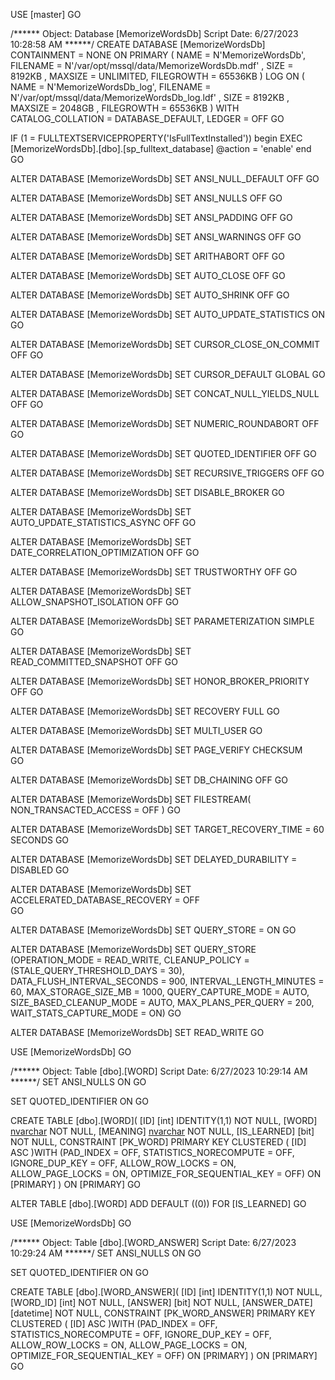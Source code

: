 USE [master]
GO

/****** Object:  Database [MemorizeWordsDb]    Script Date: 6/27/2023 10:28:58 AM ******/
CREATE DATABASE [MemorizeWordsDb]
 CONTAINMENT = NONE
 ON  PRIMARY 
( NAME = N'MemorizeWordsDb', FILENAME = N'/var/opt/mssql/data/MemorizeWordsDb.mdf' , SIZE = 8192KB , MAXSIZE = UNLIMITED, FILEGROWTH = 65536KB )
 LOG ON 
( NAME = N'MemorizeWordsDb_log', FILENAME = N'/var/opt/mssql/data/MemorizeWordsDb_log.ldf' , SIZE = 8192KB , MAXSIZE = 2048GB , FILEGROWTH = 65536KB )
 WITH CATALOG_COLLATION = DATABASE_DEFAULT, LEDGER = OFF
GO

IF (1 = FULLTEXTSERVICEPROPERTY('IsFullTextInstalled'))
begin
EXEC [MemorizeWordsDb].[dbo].[sp_fulltext_database] @action = 'enable'
end
GO

ALTER DATABASE [MemorizeWordsDb] SET ANSI_NULL_DEFAULT OFF 
GO

ALTER DATABASE [MemorizeWordsDb] SET ANSI_NULLS OFF 
GO

ALTER DATABASE [MemorizeWordsDb] SET ANSI_PADDING OFF 
GO

ALTER DATABASE [MemorizeWordsDb] SET ANSI_WARNINGS OFF 
GO

ALTER DATABASE [MemorizeWordsDb] SET ARITHABORT OFF 
GO

ALTER DATABASE [MemorizeWordsDb] SET AUTO_CLOSE OFF 
GO

ALTER DATABASE [MemorizeWordsDb] SET AUTO_SHRINK OFF 
GO

ALTER DATABASE [MemorizeWordsDb] SET AUTO_UPDATE_STATISTICS ON 
GO

ALTER DATABASE [MemorizeWordsDb] SET CURSOR_CLOSE_ON_COMMIT OFF 
GO

ALTER DATABASE [MemorizeWordsDb] SET CURSOR_DEFAULT  GLOBAL 
GO

ALTER DATABASE [MemorizeWordsDb] SET CONCAT_NULL_YIELDS_NULL OFF 
GO

ALTER DATABASE [MemorizeWordsDb] SET NUMERIC_ROUNDABORT OFF 
GO

ALTER DATABASE [MemorizeWordsDb] SET QUOTED_IDENTIFIER OFF 
GO

ALTER DATABASE [MemorizeWordsDb] SET RECURSIVE_TRIGGERS OFF 
GO

ALTER DATABASE [MemorizeWordsDb] SET  DISABLE_BROKER 
GO

ALTER DATABASE [MemorizeWordsDb] SET AUTO_UPDATE_STATISTICS_ASYNC OFF 
GO

ALTER DATABASE [MemorizeWordsDb] SET DATE_CORRELATION_OPTIMIZATION OFF 
GO

ALTER DATABASE [MemorizeWordsDb] SET TRUSTWORTHY OFF 
GO

ALTER DATABASE [MemorizeWordsDb] SET ALLOW_SNAPSHOT_ISOLATION OFF 
GO

ALTER DATABASE [MemorizeWordsDb] SET PARAMETERIZATION SIMPLE 
GO

ALTER DATABASE [MemorizeWordsDb] SET READ_COMMITTED_SNAPSHOT OFF 
GO

ALTER DATABASE [MemorizeWordsDb] SET HONOR_BROKER_PRIORITY OFF 
GO

ALTER DATABASE [MemorizeWordsDb] SET RECOVERY FULL 
GO

ALTER DATABASE [MemorizeWordsDb] SET  MULTI_USER 
GO

ALTER DATABASE [MemorizeWordsDb] SET PAGE_VERIFY CHECKSUM  
GO

ALTER DATABASE [MemorizeWordsDb] SET DB_CHAINING OFF 
GO

ALTER DATABASE [MemorizeWordsDb] SET FILESTREAM( NON_TRANSACTED_ACCESS = OFF ) 
GO

ALTER DATABASE [MemorizeWordsDb] SET TARGET_RECOVERY_TIME = 60 SECONDS 
GO

ALTER DATABASE [MemorizeWordsDb] SET DELAYED_DURABILITY = DISABLED 
GO

ALTER DATABASE [MemorizeWordsDb] SET ACCELERATED_DATABASE_RECOVERY = OFF  
GO

ALTER DATABASE [MemorizeWordsDb] SET QUERY_STORE = ON
GO

ALTER DATABASE [MemorizeWordsDb] SET QUERY_STORE (OPERATION_MODE = READ_WRITE, CLEANUP_POLICY = (STALE_QUERY_THRESHOLD_DAYS = 30), DATA_FLUSH_INTERVAL_SECONDS = 900, INTERVAL_LENGTH_MINUTES = 60, MAX_STORAGE_SIZE_MB = 1000, QUERY_CAPTURE_MODE = AUTO, SIZE_BASED_CLEANUP_MODE = AUTO, MAX_PLANS_PER_QUERY = 200, WAIT_STATS_CAPTURE_MODE = ON)
GO

ALTER DATABASE [MemorizeWordsDb] SET  READ_WRITE 
GO



USE [MemorizeWordsDb]
GO

/****** Object:  Table [dbo].[WORD]    Script Date: 6/27/2023 10:29:14 AM ******/
SET ANSI_NULLS ON
GO

SET QUOTED_IDENTIFIER ON
GO

CREATE TABLE [dbo].[WORD](
	[ID] [int] IDENTITY(1,1) NOT NULL,
	[WORD] [nvarchar](250) NOT NULL,
	[MEANING] [nvarchar](250) NOT NULL,
	[IS_LEARNED] [bit] NOT NULL,
 CONSTRAINT [PK_WORD] PRIMARY KEY CLUSTERED 
(
	[ID] ASC
)WITH (PAD_INDEX = OFF, STATISTICS_NORECOMPUTE = OFF, IGNORE_DUP_KEY = OFF, ALLOW_ROW_LOCKS = ON, ALLOW_PAGE_LOCKS = ON, OPTIMIZE_FOR_SEQUENTIAL_KEY = OFF) ON [PRIMARY]
) ON [PRIMARY]
GO

ALTER TABLE [dbo].[WORD] ADD  DEFAULT ((0)) FOR [IS_LEARNED]
GO

USE [MemorizeWordsDb]
GO

/****** Object:  Table [dbo].[WORD_ANSWER]    Script Date: 6/27/2023 10:29:24 AM ******/
SET ANSI_NULLS ON
GO

SET QUOTED_IDENTIFIER ON
GO

CREATE TABLE [dbo].[WORD_ANSWER](
	[ID] [int] IDENTITY(1,1) NOT NULL,
	[WORD_ID] [int] NOT NULL,
	[ANSWER] [bit] NOT NULL,
	[ANSWER_DATE] [datetime] NOT NULL,
 CONSTRAINT [PK_WORD_ANSWER] PRIMARY KEY CLUSTERED 
(
	[ID] ASC
)WITH (PAD_INDEX = OFF, STATISTICS_NORECOMPUTE = OFF, IGNORE_DUP_KEY = OFF, ALLOW_ROW_LOCKS = ON, ALLOW_PAGE_LOCKS = ON, OPTIMIZE_FOR_SEQUENTIAL_KEY = OFF) ON [PRIMARY]
) ON [PRIMARY]
GO

